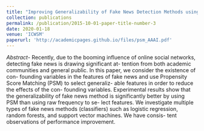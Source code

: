 ```yaml
---
title: "Improving Generalizability of Fake News Detection Methods using Propensity Score Matching". 
collection: publications
permalink: /publication/2015-10-01-paper-title-number-3
date: 2020-01-18
venue: 'ICWSM'
paperurl: 'http://academicpages.github.io/files/psm_AAAI.pdf'
---
```

_Abstract_- Recently, due to the booming influence of online social networks, detecting fake news is drawing significant at- tention from both academic communities and general public. In this paper, we consider the existence of con- founding variables in the features of fake news and use Propensity Score Matching (PSM) to select generaliz- able features in order to reduce the effects of the con- founding variables. Experimental results show that the generalizability of fake news method is significantly better by using PSM than using raw frequency to se- lect features. We investigate multiple types of fake news methods (classifiers) such as logistic regression, random forests, and support vector machines. We have consis- tent observations of performance improvement.